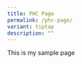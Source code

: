 ```yaml
---
title: PHC Page
permalink: /phc-page/
variant: tiptap
description: ""
---
```

<p>This is my sample page</p>